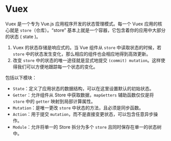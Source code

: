 # Vuex

Vuex 是一个专为 Vue.js 应用程序开发的状态管理模式。每一个 Vuex 应用的核心就是 `store`（仓库）。“store” 基本上就是一个容器，它包含着你的应用中大部分的状态 ( state )。

1. Vuex 的状态存储是响应式的。当 Vue 组件从 `store` 中读取状态的时候，若 `store` 中的状态发生变化，那么相应的组件也会相应地得到高效更新。
2. 改变 `store` 中的状态的唯一途径就是显式地提交 `(commit) mutation`。这样使得我们可以方便地跟踪每一个状态的变化。

包括以下模块：

-   `State`：定义了应用状态的数据结构，可以在这里设置默认的初始状态。
-   `Getter`：允许组件从 Store 中获取数据，`mapGetters` 辅助函数仅仅是将 `store` 中的 `getter` 映射到局部计算属性。
-   `Mutation`：是唯一更改 `store` 中状态的方法，且必须是同步函数。
-   `Action`：用于提交 `mutation`，而不是直接变更状态，可以包含任意异步操作。
-   `Module`：允许将单一的 Store 拆分为多个 `store` 且同时保存在单一的状态树中。
